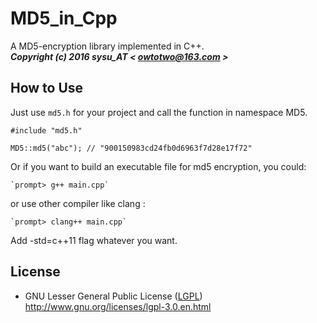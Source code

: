 # **MD5_in_Cpp** #
A MD5-encryption library implemented in C++.  
__*Copyright (c) 2016 sysu_AT < owtotwo@163.com >*__  


## How to Use ##

Just use `md5.h` for your project and call the function in namespace MD5.  

```
#include "md5.h"

MD5::md5("abc"); // "900150983cd24fb0d6963f7d28e17f72"

```

Or if you want to build an executable file for md5 encryption, you could:  

	`prompt> g++ main.cpp`
or use other compiler like clang :

	`prompt> clang++ main.cpp`
Add -std=c++11 flag whatever you want.


## License ##
* GNU Lesser General Public License ([LGPL](LICENSE))  
  http://www.gnu.org/licenses/lgpl-3.0.en.html
